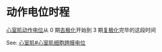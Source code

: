 # 动作电位时程

[心室肌](心室肌.md)[动作电位](动作电位.md)从 0 期[去极化](去极化.md)开始到 3 期[复极化](复极化.md)完毕的这段时间

See: [心室肌#心室肌细胞跨膜电位](心室肌#心室肌细胞跨膜电位)
